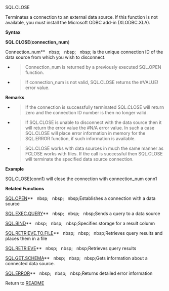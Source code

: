 SQL.CLOSE

Terminates a connection to an external data source. If this function is
not available, you must install the Microsoft ODBC add-in (XLODBC.XLA).

**Syntax**

**SQL.CLOSE**(**connection\_num**)

Connection\_num**&nbsp;&nbsp;&nbsp;nbsp;&nbsp;&nbsp;&nbsp;nbsp;&nbsp;&nbsp;&nbsp;nbsp;&nbsp;is the unique connection ID of
the data source from which you wish to disconnect.

  - > Connection\_num is returned by a previously executed SQL.OPEN
    > function.

  - > If connection\_num is not valid, SQL.CLOSE returns the \#VALUE\!
    > error value.


**Remarks**

  - > If the connection is successfully terminated SQL.CLOSE will return
    > zero and the connection ID number is then no longer valid.

  - > If SQL.CLOSE is unable to disconnect with the data source then it
    > will return the error value the \#N/A error value. In such a case
    > SQL.CLOSE will place error information in memory for the SQL.ERROR
    > function, if such information is available.

  - > SQL.CLOSE works with data sources in much the same manner as
    > FCLOSE works with files. If the call is successful then SQL.CLOSE
    > will terminate the specified data source connection.

**Example**

SQL.CLOSE(conn1) will close the connection with connection\_num conn1

**Related Functions**

[SQL.OPEN](SQL.OPEN.md)**&nbsp;&nbsp;&nbsp;nbsp;&nbsp;&nbsp;&nbsp;nbsp;&nbsp;&nbsp;&nbsp;nbsp;Establishes a connection with a data source

[SQL.EXEC.QUERY](SQL.EXEC.QUERY.md)**&nbsp;&nbsp;&nbsp;nbsp;&nbsp;&nbsp;&nbsp;nbsp;&nbsp;&nbsp;&nbsp;nbsp;Sends a query to a data source

[SQL.BIND](SQL.BIND.md)**&nbsp;&nbsp;&nbsp;nbsp;&nbsp;&nbsp;&nbsp;nbsp;&nbsp;&nbsp;&nbsp;nbsp;Specifies storage for a result column

[SQL.RETRIEVE.TO.FILE](SQL.RETRIEVE.TO.FILE.md)**&nbsp;&nbsp;&nbsp;nbsp;&nbsp;&nbsp;&nbsp;nbsp;&nbsp;&nbsp;&nbsp;nbsp;Retrieves query results and places
them in a file

[SQL.RETRIEVE](SQL.RETRIEVE.md)**&nbsp;&nbsp;&nbsp;nbsp;&nbsp;&nbsp;&nbsp;nbsp;&nbsp;&nbsp;&nbsp;nbsp;Retrieves query results

[SQL.GET.SCHEMA](SQL.GET.SCHEMA.md)**&nbsp;&nbsp;&nbsp;nbsp;&nbsp;&nbsp;&nbsp;nbsp;&nbsp;&nbsp;&nbsp;nbsp;Gets information about a connected data
source.

[SQL.ERROR](SQL.ERROR.md)**&nbsp;&nbsp;&nbsp;nbsp;&nbsp;&nbsp;&nbsp;nbsp;&nbsp;&nbsp;&nbsp;nbsp;Returns detailed error information



Return to [README](README.md)

